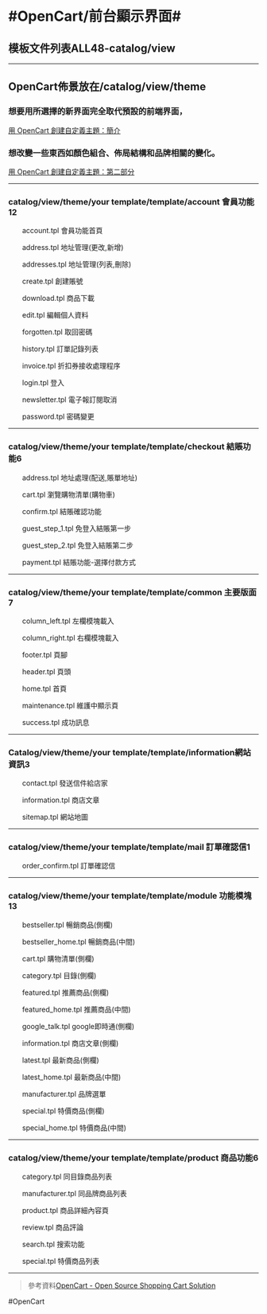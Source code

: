 # #OpenCart/前台顯示界面#
## 模板文件列表ALL48-catalog/view 

---
## OpenCart佈景放在/catalog/view/theme

### 想要用所選擇的新界面完全取代預設的前端界面，
[用 OpenCart 創建自定義主題：簡介](https://code.tutsplus.com/zh-hant/tutorials/create-a-custom-theme-with-opencart-introduction--cms-21786)
### 想改變一些東西如顏色組合、佈局結構和品牌相關的變化。
[用 OpenCart 創建自定義主題：第二部分](https://code.tutsplus.com/zh-hant/tutorials/create-a-custom-theme-with-opencart-part-two--cms-21865)

---
### catalog/view/theme/your template/template/account 會員功能12

　　account.tpl 會員功能首頁 

　　address.tpl 地址管理(更改,新增) 

　　addresses.tpl 地址管理(列表,刪除) 

　　create.tpl 創建賬號 

　　download.tpl 商品下載 

　　edit.tpl 編輯個人資料 

　　forgotten.tpl 取回密碼 

　　history.tpl 訂單記錄列表 

　　invoice.tpl 折扣券接收處理程序 

　　login.tpl 登入 

　　newsletter.tpl 電子報訂閱取消 

　　password.tpl 密碼變更 

---
### catalog/view/theme/your template/template/checkout 結賬功能6

　　address.tpl 地址處理(配送,賬單地址) 

　　cart.tpl 瀏覽購物清單(購物車) 

　　confirm.tpl 結賬確認功能 

　　guest_step_1.tpl 免登入結賬第一步 

　　guest_step_2.tpl 免登入結賬第二步 

　　payment.tpl 結賬功能-選擇付款方式 

---
### catalog/view/theme/your template/template/common 主要版面7 

　　column_left.tpl 左欄模塊載入 

　　column_right.tpl 右欄模塊載入 

　　footer.tpl 頁腳 

　　header.tpl 頁頭 

　　home.tpl 首頁 

　　maintenance.tpl 維護中顯示頁 

　　success.tpl 成功訊息 

---
### Catalog/view/theme/your template/template/information網站資訊3 

　　contact.tpl 發送信件給店家 

　　information.tpl 商店文章 

　　sitemap.tpl 網站地圖 

---
### catalog/view/theme/your template/template/mail 訂單確認信1

　　order_confirm.tpl 訂單確認信

---
### catalog/view/theme/your template/template/module 功能模塊13

　　bestseller.tpl 暢銷商品(側欄) 

　　bestseller_home.tpl 暢銷商品(中間) 

　　cart.tpl 購物清單(側欄) 

　　category.tpl 目錄(側欄) 

　　featured.tpl 推薦商品(側欄) 

　　featured_home.tpl 推薦商品(中間) 

　　google_talk.tpl google即時通(側欄) 

　　information.tpl 商店文章(側欄) 

　　latest.tpl 最新商品(側欄) 

　　latest_home.tpl 最新商品(中間) 

　　manufacturer.tpl 品牌選單 

　　special.tpl 特價商品(側欄) 

　　special_home.tpl 特價商品(中間) 

---
### catalog/view/theme/your template/template/product 商品功能6

　　category.tpl 同目錄商品列表 

　　manufacturer.tpl 同品牌商品列表 

　　product.tpl 商品詳細內容頁 

　　review.tpl 商品評論 

　　search.tpl 搜索功能 

　　special.tpl 特價商品列表

---

> 參考資料[OpenCart - Open Source Shopping Cart Solution](https://www.opencart.com/)


#OpenCart